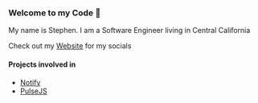 ### Welcome to my Code 👋

My name is Stephen. I am a Software Engineer living in Central California

Check out my [Website](https://snipey.dev) for my socials


#### Projects involved in
- [Notify](https://notify.me)
- [PulseJS](https://pulsejs.org)
